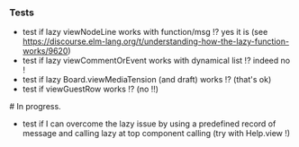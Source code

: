 ### Tests

- test if lazy viewNodeLine works with function/msg !? yes it is (see https://discourse.elm-lang.org/t/understanding-how-the-lazy-function-works/9620)
- test if lazy viewCommentOrEvent works with dynamical list !? indeed no !
- test if lazy Board.viewMediaTension (and draft) works !? (that's ok)
- test if viewGuestRow works !? (no !!)

# In progress.

- test if I can overcome the lazy issue by using a predefined record of message and calling lazy at top component calling (try with Help.view !)
